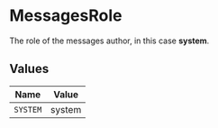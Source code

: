 # MessagesRole

The role of the messages author, in this case **system**.


## Values

| Name     | Value    |
| -------- | -------- |
| `SYSTEM` | system   |